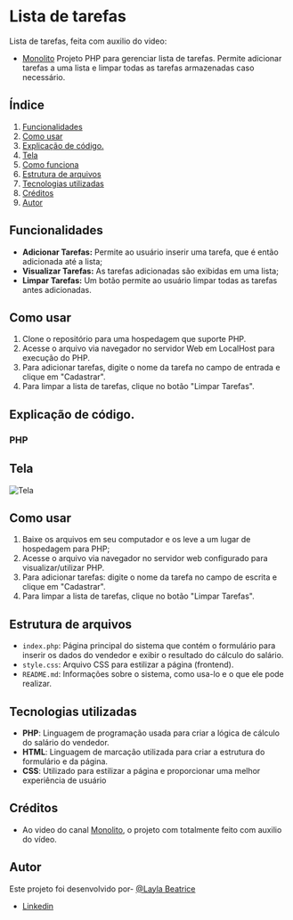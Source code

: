 # Lista de tarefas
 
Lista de tarefas, feita com auxilio do video:
* [Monolito](https://www.youtube.com/watch?v=dJ49I-QYYUk&ab_channel=MonolitoPHP)
Projeto PHP para gerenciar lista de tarefas. Permite adicionar tarefas a uma lista e limpar todas as tarefas armazenadas caso necessário.
 
## Índice
 
1. [Funcionalidades](#funcionalidades)
2. [Como usar](#como-usar)
3. [Explicação de código.](#explicação-de-código)
4. [Tela](#tela)
5. [Como funciona](#como-funciona)
6. [Estrutura de arquivos](#estrutura-de-arquivos)
7. [Tecnologias utilizadas](#tecnologias-utilizadas)
8. [Créditos](#créditos)
9. [Autor](#autor)
 
## Funcionalidades  
- **Adicionar Tarefas:** Permite ao usuário inserir uma tarefa, que é então adicionada até a lista;
- **Visualizar Tarefas:** As tarefas adicionadas são exibidas em uma lista;
- **Limpar Tarefas:** Um botão permite ao usuário limpar todas as tarefas antes adicionadas.

## Como usar 

1. Clone o repositório para uma hospedagem que suporte PHP.
2. Acesse o arquivo via navegador no servidor Web em LocalHost para execução do PHP.
3. Para adicionar tarefas, digite o nome da tarefa no campo de entrada e clique em "Cadastrar".
4. Para limpar a lista de tarefas, clique no botão "Limpar Tarefas".
  
## Explicação de código.  
### PHP
  

## Tela

![Tela]()

## Como usar  
 
1. Baixe os arquivos em seu computador e os leve a um lugar de hospedagem para PHP;
2. Acesse o arquivo via navegador no servidor web configurado para visualizar/utilizar PHP.
3. Para adicionar tarefas: digite o nome da tarefa no campo de escrita e clique em "Cadastrar".
4. Para limpar a lista de tarefas, clique no botão "Limpar Tarefas".
  
## Estrutura de arquivos  
 
- `index.php`: Página principal do sistema que contém o formulário para inserir os dados do vendedor e exibir o resultado do cálculo do salário.
- `style.css`: Arquivo CSS para estilizar a página (frontend).
- `README.md`:  Informações sobre o sistema, como usa-lo e o que ele pode realizar.
  

 
## Tecnologias utilizadas  
 
- **PHP**: Linguagem de programação usada para criar a lógica de cálculo do salário do vendedor.
- **HTML**: Linguagem de marcação utilizada para criar a estrutura do formulário e da página.
- **CSS**: Utilizado para estilizar a página e proporcionar uma melhor experiência de usuário

## Créditos

- Ao video do canal [Monolito](https://www.youtube.com/watch?v=dJ49I-QYYUk&ab_channel=MonolitoPHP), o projeto com totalmente feito com auxilio do vídeo.

## Autor  

Este projeto foi desenvolvido por- [@Layla Beatrice](https://www.github.com/laylabtrice)
* [Linkedin](https://www.linkedin.com/in/layla-beatrice-a89a352ba/)
